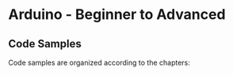 # Arduino - Beginner to Advanced
## Code Samples

Code samples are organized according to the chapters:

<!--
* [Chapter 01](./Chapter-01)
* [Chapter 02](./Chapter-02)
* [Chapter 03](./Chapter-03)
* [Chapter 04](./Chapter-04)
* [Chapter 05](./Chapter-05)
* [Chapter 06](./Chapter-06)
* [Chapter 07](./Chapter-07)
* [Chapter 08](./Chapter-08)
* [Chapter 09](./Chapter-09)
* [Chapter 10](./Chapter-10)
-->